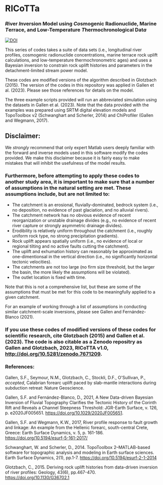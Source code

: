 # RICoTTa
 
### ***R***iver ***I***nversion Model using ***Co***smogenic Radionuclide, Marine ***T***errace, and Low-Temperature ***T***hermochronological  Dat***a***

[![DOI](https://zenodo.org/badge/601847671.svg)](https://zenodo.org/badge/latestdoi/601847671)

This series of codes takes a suite of data sets (i.e., longitudinal river profiles, cosmogenic radionuclide concentrations, marine terrace rock uplift calculations, and low-temperature thermochronometric ages) and uses a Bayesian inversion to constrain rock uplift histories and parameters in the detachment-limited stream power model.

These codes are modified versions of the algorithm described in Glotzbach (2015). The version of the codes in this repository was applied in Gallen et al. (2023). Please see those references for details on the model.

The three example scripts provided will run an abbreviated simulation using the datasets in Gallen et al. (2023). Note that the data provided with the examples was prepared using SRTM digital elevation models and TopoToolbox v2 (Schwanghart and Scherler, 2014) and ChiProfiler (Gallen and Wegmann, 2017).

## Disclaimer:

We _strongly_ recommend that only expert Matlab users deeply familiar with the forward and inverse models used in this software modify the codes provided. We make this disclaimer because it is fairly easy to make mistakes that will inhibit the usefulness of the model results.

### Furthermore, before attempting to apply these codes to another study area, it is important to make sure that a number of assumptions in the natural setting are met. These assumptions include, but are not limited to:

-	The catchment is an erosional, fluvially-dominated, bedrock system (i.e., no deposition, no evidence of past glaciation, and no alluvial rivers).
-	The catchment network has no obvious evidence of recent reorganization or unstable drainage divides (e.g., no evidence of recent river capture or strongly asymmetric drainage divides).
-	Erodibility is relatively uniform throughout the catchment (i.e., roughly uniform rock type, no strong precipitation gradients).
-	Rock uplift appears spatially uniform (i.e., no evidence of local or regional tilting and no active faults cutting the catchment).
-	The uplift and exhumation history can reasonably be approximated as one-dimentionsal in the vertical direction (i.e., no significantly horizontal tectonic velocities).
-	The catchments are not too large (no firm size threshold, but the larger the basin, the more likely the assumptions will be violated).
-	The outlet location is fixed with time.

Note that this is not a comprehensive list, but these are some of the assumptions that must be met for this code to be meaningfully applied to a given catchment.

For an example of working through a list of assumptions in conducting similar catchment-scale inversions, please see Gallen and Fernández-Blanco (2021).

### If you use these codes of modified versions of these codes for scientific research, cite Glotzbach (2015) and Gallen et al. (2023). The code is also citable as a Zenodo repositry as Gallen and Glotzbach, 2023, RICoTTA v1.0, http://doi.org/10.5281/zenodo.7671209.

### References:

Gallen, S.F., Seymour, N.M., Glotzbach, C., Stockli, D.F., O'Sullivan, P., _accepted_, Calabrian forearc uplift paced by slab-mantle interactions during subduction retreat: Nature Geoscience.

Gallen, S.F. and Fernández-Blanco, D., 2021, A New Data-driven Bayesian Inversion of Fluvial Topography Clarifies the Tectonic History of the Corinth Rift and Reveals a Channel Steepness Threshold: JGR-Earth Surface, v. 126, p. e2020JF005651. https://doi.org/10.1029/2020JF005651.

Gallen, S.F. and Wegmann, K.W., 2017, River profile response to fault growth and linkage: An example from the Hellenic forearc, south-central Crete, Greece: Earth Surface Dynamics, v. 5, p. 161-186. https://doi.org/10.5194/esurf-5-161-2017/

Schwanghart, W. and Scherler, D., 2014. TopoToolbox 2–MATLAB-based software for topographic analysis and modeling in Earth surface sciences. Earth Surface Dynamics, 2(1), pp.1-7. https://doi.org/10.5194/esurf-2-1-2014

Glotzbach, C., 2015. Deriving rock uplift histories from data-driven inversion of river profiles: Geology, 43(6), pp.467-470. https://doi.org/10.1130/G36702.1

